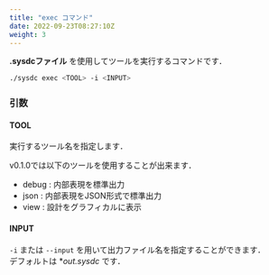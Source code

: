 ```yaml
---
title: "exec コマンド"
date: 2022-09-23T08:27:10Z
weight: 3
---
```


**.sysdcファイル** を使用してツールを実行するコマンドです．

```sh
./sysdc exec <TOOL> -i <INPUT>
```

### 引数

#### TOOL

実行するツール名を指定します．

v0.1.0では以下のツールを使用することが出来ます．

- debug : 内部表現を標準出力
- json : 内部表現をJSON形式で標準出力
- view : 設計をグラフィカルに表示

#### INPUT

`-i` または `--input` を用いて出力ファイル名を指定することができます．  
デフォルトは **out.sysdc* です．
